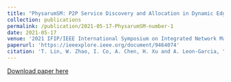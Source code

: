 ```yaml
---
title: "PhysarumSM: P2P Service Discovery and Allocation in Dynamic Edge Networks"
collection: publications
permalink: /publication/2021-05-17-PhysarumSM-number-1
date: 2021-05-17
venue: '2021 IFIP/IEEE International Symposium on Integrated Network Management (IM)'
paperurl: 'https://ieeexplore.ieee.org/document/9464074'
citation: 'T. Lin, W. Zhao, I. Co, A. Chen, H. Xu and A. Leon-Garcia, "PhysarumSM: P2P Service Discovery and Allocation in Dynamic Edge Networks," 2021 IFIP/IEEE International Symposium on Integrated Network Management (IM), Bordeaux, France, 2021, pp. 304-312. keywords: {Performance evaluation;Cloud computing;Prototypes;Quality of service;Computer architecture;Dynamic scheduling;Mobile handsets}'
---
```


[Download paper here](https://ieeexplore.ieee.org/document/9464074)
